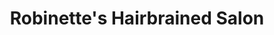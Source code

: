---
title: "Robinette's Hairbrained Salon"
url: /gilbert/robinettes-hairbrained-salon/
shop: Friseur
---